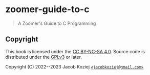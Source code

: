 # zoomer-guide-to-c

> A Zoomer's Guide to C Programming


## Copyright

This book is licensed under the [CC BY-NC-SA 4.0].  Source code is
distributed under the [GPLv3] or later.

Copyright (C) 2022--2023  Jacob Koziej [`<jacobkoziej@gmail.com>`]


[CC BY-NC-SA 4.0]: https://creativecommons.org/licenses/by-nc-sa/4.0/
[GPLv3]: https://www.gnu.org/licenses/gpl-3.0.html
[`<jacobkoziej@gmail.com>`]: mailto:jacobkoziej@gmail.com
